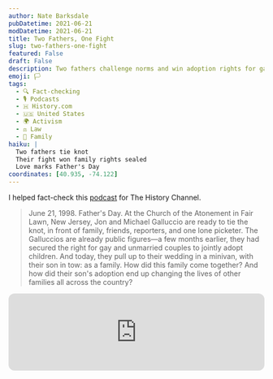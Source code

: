 ```yaml
---
author: Nate Barksdale
pubDatetime: 2021-06-21
modDatetime: 2021-06-21
title: Two Fathers, One Fight
slug: two-fathers-one-fight
featured: False
draft: False
description: Two fathers challenge norms and win adoption rights for gay couples, celebrating their love with a groundbreaking Father’s Day wedding in 1998.
emoji: 🏳
tags:
  - 🔍 Fact-checking
  - 🎙️ Podcasts
  - 🇭 History.com
  - 🇺🇸 United States
  - 🌍 Activism
  - ⚖️ Law
  - 🌳 Family
haiku: |
  Two fathers tie knot
  Their fight won family rights sealed
  Love marks Father's Day
coordinates: [40.935, -74.122]
---
```


I helped fact-check this [podcast](https://open.spotify.com/episode/51I0qLPp3f4ewVNav73Qkf?si=HwRFafmOQC6WuuOlx58cKQ) for The History Channel.

> June 21, 1998. Father's Day. At the Church of the Atonement in Fair Lawn, New Jersey, Jon and Michael Galluccio are ready to tie the knot, in front of family, friends, reporters, and one lone picketer. The Galluccios are already public figures—a few months earlier, they had secured the right for gay and unmarried couples to jointly adopt children. And today, they pull up to their wedding in a minivan, with their son in tow: as a family. How did this family come together? And how did their son's adoption end up changing the lives of other families all across the country?

<iframe style="border-radius:12px" src="https://open.spotify.com/embed/episode/51I0qLPp3f4ewVNav73Qkf?utm_source=generator" width="100%" height="152" frameBorder="0" allowfullscreen="" allow="autoplay; clipboard-write; encrypted-media; fullscreen; picture-in-picture" loading="lazy"></iframe>

